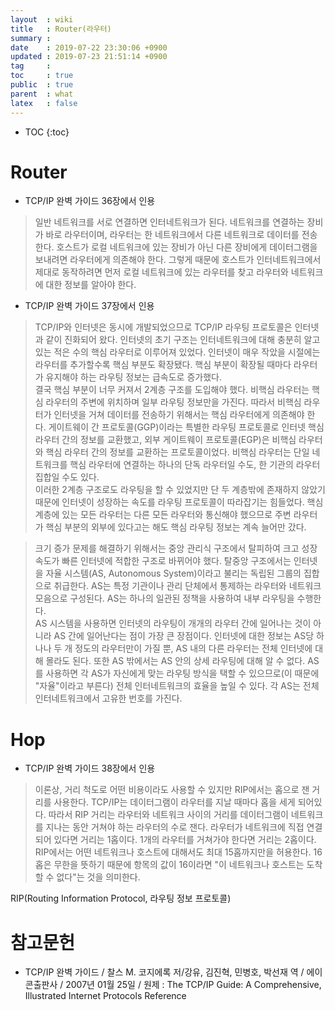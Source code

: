```yaml
---
layout  : wiki
title   : Router(라우터)
summary : 
date    : 2019-07-22 23:30:06 +0900
updated : 2019-07-23 21:51:14 +0900
tag     : 
toc     : true
public  : true
parent  : what
latex   : false
---
```

* TOC
{:toc}

# Router

* TCP/IP 완벽 가이드 36장에서 인용

> 일반 네트워크를 서로 연결하면 인터네트워크가 된다.
네트워크를 연결하는 장비가 바로 라우터이며, 라우터는 한 네트워크에서 다른 네트워크로 데이터를 전송한다.
호스트가 로컬 네트워크에 있는 장비가 아닌 다른 장비에게 데이터그램을 보내려면 라우터에게 의존해야 한다.
그렇게 때문에 호스트가 인터네트워크에서 제대로 동작하려면 먼저 로컬 네트워크에 있는 라우터를 찾고
라우터와 네트워크에 대한 정보를 알아야 한다.

* TCP/IP 완벽 가이드 37장에서 인용

> TCP/IP와 인터넷은 동시에 개발되었으므로 TCP/IP 라우팅 프로토콜은 인터넷과 같이 진화되어 왔다.
인터넷의 초기 구조는 인터네트워크에 대해 충분히 알고 있는 적은 수의 핵심 라우터로 이루어져 있었다.
인터넷이 매우 작았을 시절에는 라우터를 추가할수록 핵심 부분도 확장됐다.
핵심 부분이 확장될 때마다 라우터가 유지해야 하는 라우팅 정보는 급속도로 증가했다.  
결국 핵심 부분이 너무 커져서 2계층 구조를 도입해야 했다.
비핵심 라우터는 핵심 라우터의 주변에 위치하며 일부 라우팅 정보만을 가진다.
따라서 비핵심 라우터가 인터넷을 거쳐 데이터를 전송하기 위해서는 핵심 라우터에게 의존해야 한다.
게이트웨이 간 프로토콜(GGP)이라는 특별한 라우팅 프로토콜로 인터넷 핵심 라우터 간의 정보를 교환했고,
외부 게이트웨이 프로토콜(EGP)은 비핵심 라우터와 핵심 라우터 간의 정보를 교환하는 프로토콜이었다.
비핵심 라우터는 단일 네트워크를 핵심 라우터에 연결하는 하나의 단독 라우터일 수도, 한 기관의 라우터 집합일 수도 있다.  
이러한 2계층 구조로도 라우팅을 할 수 있었지만 단 두 계층밖에 존재하지 않았기 때문에 인터넷이 성장하는
속도를 라우팅 프로토콜이 따라잡기는 힘들었다.
핵심 계층에 있는 모든 라우터는 다른 모든 라우터와 통신해야 했으므로
주변 라우터가 핵심 부분의 외부에 있다고는 해도 핵심 라우팅 정보는 계속 늘어만 갔다.

> 크기 증가 문제를 해결하기 위해서는 중앙 관리식 구조에서 탈피하여
크고 성장 속도가 빠른 인터넷에 적합한 구조로 바뀌어야 했다.
탈중앙 구조에서는 인터넷을 자율 시스템(AS, Autonomous System)이라고 불리는 독립된 그룹의 집합으로 취급한다.
AS는 특정 기관이나 관리 단체에서 통제하는 라우터와 네트워크 모음으로 구성된다.
AS는 하나의 일관된 정책을 사용하여 내부 라우팅을 수행한다.  
AS 시스템을 사용하면 인터넷의 라우팅이 개개의 라우터 간에 일어나는 것이 아니라 AS 간에 일어난다는 점이 가장 큰 장점이다.
인터넷에 대한 정보는 AS당 하나나 두 개 정도의 라우터만이 가질 뿐,
AS 내의 다른 라우터는 전체 인터넷에 대해 몰라도 된다.
또한 AS 밖에서는 AS 안의 상세 라우팅에 대해 알 수 없다.
AS를 사용하면 각 AS가 자신에게 맞는 라우팅 방식을 택할 수 있으므로(이 때문에 "자율"이라고 부른다)
전체 인터네트워크의 효율을 높일 수 있다.
각 AS는 전체 인터네트워크에서 고유한 번호를 가진다.

# Hop

* TCP/IP 완벽 가이드 38장에서 인용

> 이론상, 거리 척도로 어떤 비용이라도 사용할 수 있지만 RIP에서는 홉으로 잰 거리를 사용한다.
TCP/IP는 데이터그램이 라우터를 지날 때마다 홉을 세게 되어있다.
따라서 RIP 거리는 라우터와 네트워크 사이의 거리를 데이터그램이 네트워크를 지나는 동안 거쳐야 하는 라우터의 수로 잰다.
라우터가 네트워크에 직접 연결되어 있다면 거리는 1홉이다.
1개의 라우터를 거쳐가야 한다면 거리는 2홉이다.
RIP에서는 어떤 네트워크나 호스트에 대해서도 최대 15홉까지만을 허용한다.
16홉은 무한을 뜻하기 때문에 항목의 값이 16이라면 "이 네트워크나 호스트는 도착할 수 없다"는 것을 의미한다.

RIP(Routing Information Protocol, 라우팅 정보 프로토콜)


# 참고문헌

* TCP/IP 완벽 가이드 / 찰스 M. 코지에록 저/강유, 김진혁, 민병호, 박선재 역 / 에이콘출판사 / 2007년 01월 25일 / 원제 : The TCP/IP Guide: A Comprehensive, Illustrated Internet Protocols Reference
